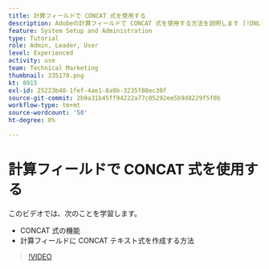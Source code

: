 ```yaml
---
title: 計算フィールドで CONCAT 式を使用する
description: Adobeの計算フィールドで CONCAT 式を使用する方法を説明します [!DNL Workfront].
feature: System Setup and Administration
type: Tutorial
role: Admin, Leader, User
level: Experienced
activity: use
team: Technical Marketing
thumbnail: 335178.png
kt: 8915
exl-id: 25223b40-1fef-4ae1-8a9b-3235f88ec30f
source-git-commit: 2b9a31b45ff94222a77c05292ee5b9d8229f5f0b
workflow-type: tm+mt
source-wordcount: '50'
ht-degree: 0%

---
```


# 計算フィールドで CONCAT 式を使用する

このビデオでは、次のことを学習します。

* CONCAT 式の機能
* 計算フィールドに CONCAT テキスト式を作成する方法

>[!VIDEO](https://video.tv.adobe.com/v/335178/?quality=12)
